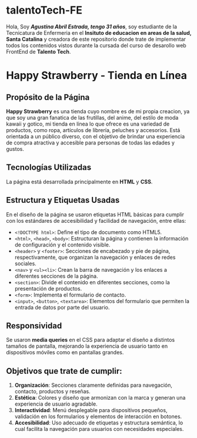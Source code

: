 # talentoTech-FE
Hola, Soy ***Agustina Abril Estrada, tengo 31 años***, soy estudiante de la Tecnicatura de Enfermeria en el **Insituto de educacion en areas de la salud, Santa Catalina** y creadora de este repositorio donde trate de implementar todos los contenidos vistos durante la cursada del curso de desarollo web FrontEnd de **Talento Tech**.

# Happy Strawberry - Tienda en Línea

## Propósito de la Página
**Happy Strawberry** es una tienda cuyo nombre es de mi propia creacion, ya que soy una gran fanatica de las frutillas, del anime, del estilo de moda kawaii y gotico, mi tienda en línea lo que ofrece es una variedad de productos, como ropa, artículos de librería, peluches y accesorios. Está orientada a un público diverso, con el objetivo de brindar una experiencia de compra atractiva y accesible para personas de todas las edades y gustos. 

## Tecnologías Utilizadas
La página está desarrollada principalmente en **HTML** y **CSS**.

## Estructura y Etiquetas Usadas
En el diseño de la página se usaron etiquetas HTML básicas para cumplir con los estándares de accesibilidad y facilidad de navegación, entre ellas:

- `<!DOCTYPE html>`: Define el tipo de documento como HTML5.
- `<html>`, `<head>`, `<body>`: Estructuran la página y contienen la información de configuración y el contenido visible.
- `<header>` y `<footer>`: Secciones de encabezado y pie de página, respectivamente, que organizan la navegación y enlaces de redes sociales.
- `<nav>` y `<ul><li>`: Crean la barra de navegación y los enlaces a diferentes secciones de la página.
- `<section>`: Divide el contenido en diferentes secciones, como la presentación de productos.
- `<form>`: Implementa el formulario de contacto.
- `<input>`, `<button>`, `<textarea>`: Elementos del formulario que permiten la entrada de datos por parte del usuario.

## Responsividad
Se usaron **media queries** en el CSS para adaptar el diseño a distintos tamaños de pantalla, mejorando la experiencia de usuario tanto en dispositivos móviles como en pantallas grandes. 

## Objetivos que trate de cumplir:
1. **Organización**: Secciones claramente definidas para navegación, contacto, productos y reseñas.
2. **Estética**: Colores y diseño que armonizan con la marca y generan una experiencia de usuario agradable.
3. **Interactividad**: Menú desplegable para dispositivos pequeños, validación en los formularios y elementos de interacción en botones.
4. **Accesibilidad**: Uso adecuado de etiquetas y estructura semántica, lo cual facilita la navegación para usuarios con necesidades especiales.
